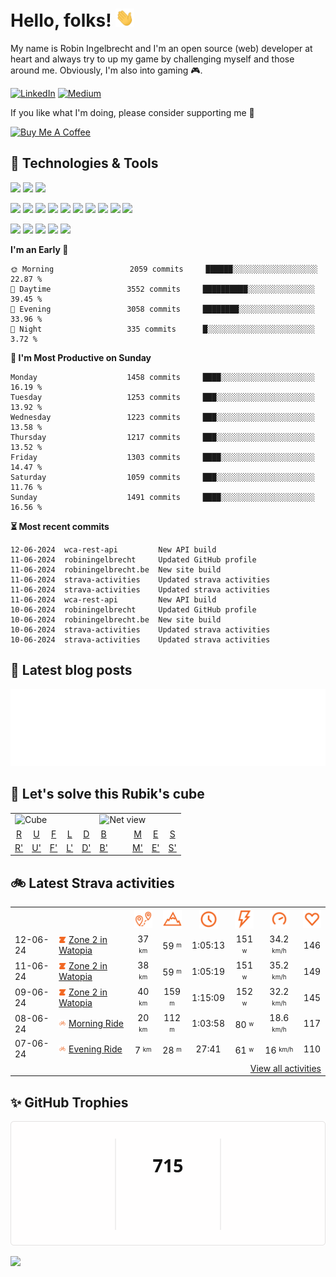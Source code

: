 # Hello, folks! <img src="https://raw.githubusercontent.com/robiningelbrecht/robiningelbrecht/master/wave.gif" width="30">
 
My name is Robin Ingelbrecht and I'm an open source (web) developer at heart and always try to up my game by challenging myself and those around me.
Obviously, I'm also into gaming 🎮.

[![LinkedIn](https://img.shields.io/badge/LinkedIn-0D61B8?style=flat&logo=linkedin&logoColor=white&color=0D61B8)](https://linkedin.com/in/robin-ingelbrecht) 
[![Medium](https://img.shields.io/badge/Medium-2bbc8a?style=flat&logo=medium&logoColor=white&color=2bbc8a)](https://ingelbrechtrobin.medium.com/) 

If you like what I'm doing, please consider supporting me 🙏

<a href="https://www.buymeacoffee.com/ingelbrecht" target="_blank"><img src="https://cdn.buymeacoffee.com/buttons/v2/default-yellow.png" alt="Buy Me A Coffee" style="height: 40px !important;" ></a>

## :wrench: Technologies & Tools
![](https://img.shields.io/badge/OS-Linux-informational?style=flat&logo=linux&logoColor=white&color=2bbc8a)
![](https://img.shields.io/badge/OS-Macos-informational?style=flat&logo=macos&logoColor=white&color=2bbc8a)
![](https://img.shields.io/badge/Editor-phpstorm-informational?style=flat&logo=phpstorm&logoColor=white&color=2bbc8a)

![](https://img.shields.io/badge/Code-Php-informational?style=flat&logo=php&logoColor=white&color=2bbc8a)
![](https://img.shields.io/badge/Framework-Symfony-informational?style=flat&logo=symfony&logoColor=white&color=2bbc8a)
![](https://img.shields.io/badge/Framework-Drupal-informational?style=flat&logo=drupal&logoColor=white&color=2bbc8a)
![](https://img.shields.io/badge/Framework-Laravel-informational?style=flat&logo=laravel&logoColor=white&color=2bbc8a)
![](https://img.shields.io/badge/Code-Python-informational?style=flat&logo=python&logoColor=white&color=2bbc8a)
![](https://img.shields.io/badge/Code-JavaScript-informational?style=flat&logo=javascript&logoColor=white&color=2bbc8a)
![](https://img.shields.io/badge/Code-css3-informational?style=flat&logo=css3&logoColor=white&color=2bbc8a)
![](https://img.shields.io/badge/Code-html5-informational?style=flat&logo=html5&logoColor=white&color=2bbc8a)
![](https://img.shields.io/badge/Code-chart.js-informational?style=flat&logo=chartdotjs&logoColor=white&color=2bbc8a)
![](https://img.shields.io/badge/Shell-Bash-informational?style=flat&logo=gnu-bash&logoColor=white&color=2bbc8a)

![](https://img.shields.io/badge/Tools-MySQL-informational?style=flat&logo=mysql&logoColor=white&color=2bbc8a)
![](https://img.shields.io/badge/Tools-MariaDB-informational?style=flat&logo=mariadb&logoColor=white&color=2bbc8a)
![](https://img.shields.io/badge/Tools-RabbitMQ-informational?style=flat&logo=rabbitmq&logoColor=white&color=2bbc8a)
![](https://img.shields.io/badge/Devops-Docker-informational?style=flat&logo=docker&logoColor=white&color=2bbc8a)
![](https://img.shields.io/badge/GitHub-continuous%20integration-informational?style=flat&logo=github%20actions&logoColor=white&color=2bbc8a)

<!--START_SECTION:commits-per-day-time-->
**I&#039;m an Early 🐤**

```text
🌞 Morning                 2059 commits     ██████░░░░░░░░░░░░░░░░░░░   22.87 %
🌆 Daytime                 3552 commits     ██████████░░░░░░░░░░░░░░░   39.45 %
🌃 Evening                 3058 commits     ████████░░░░░░░░░░░░░░░░░   33.96 %
🌙 Night                   335 commits      █░░░░░░░░░░░░░░░░░░░░░░░░   3.72 %
```
<!--END_SECTION:commits-per-day-time-->

<!--START_SECTION:commits-per-weekday-->
**📅 I&#039;m Most Productive on Sunday**

```text
Monday                    1458 commits     ████░░░░░░░░░░░░░░░░░░░░░   16.19 %
Tuesday                   1253 commits     ███░░░░░░░░░░░░░░░░░░░░░░   13.92 %
Wednesday                 1223 commits     ███░░░░░░░░░░░░░░░░░░░░░░   13.58 %
Thursday                  1217 commits     ███░░░░░░░░░░░░░░░░░░░░░░   13.52 %
Friday                    1303 commits     ████░░░░░░░░░░░░░░░░░░░░░   14.47 %
Saturday                  1059 commits     ███░░░░░░░░░░░░░░░░░░░░░░   11.76 %
Sunday                    1491 commits     ████░░░░░░░░░░░░░░░░░░░░░   16.56 %
```
<!--END_SECTION:commits-per-weekday-->

<!--START_SECTION:most-recent-commits-->
**⏳ Most recent commits**
                                        
```text
12-06-2024  wca-rest-api         New API build
11-06-2024  robiningelbrecht     Updated GitHub profile
11-06-2024  robiningelbrecht.be  New site build
11-06-2024  strava-activities    Updated strava activities
11-06-2024  strava-activities    Updated strava activities
11-06-2024  wca-rest-api         New API build
10-06-2024  robiningelbrecht     Updated GitHub profile
10-06-2024  robiningelbrecht.be  New site build
10-06-2024  strava-activities    Updated strava activities
10-06-2024  strava-activities    Updated strava activities
```
<!--END_SECTION:most-recent-commits-->

## :pencil: Latest blog posts

<a target="_blank" href="https://ingelbrechtrobin.medium.com/"><img src="assets/medium-blog-posts.svg" /></a>

## :jigsaw: Let's solve this Rubik's cube

<table>
  <tr>
    <td colspan="5">
      <img src="https://puzzle-generator.robiningelbrecht.be/github-game/cube" alt="Cube" />
    </td>
    <td colspan="5">
      <img src="https://puzzle-generator.robiningelbrecht.be/github-game/cube?view=net" alt="Net view" />
    </td>
  </tr>
  <tr>
    <td align="center">
      <a href="https://puzzle-generator.robiningelbrecht.be/github-game/turn/R">R</a>
    </td>
    <td align="center">
      <a href="https://puzzle-generator.robiningelbrecht.be/github-game/turn/U">U</a>
    </td>
    <td align="center">
      <a href="https://puzzle-generator.robiningelbrecht.be/github-game/turn/F">F</a>
    </td>
    <td align="center">
      <a href="https://puzzle-generator.robiningelbrecht.be/github-game/turn/L">L</a>
    </td>
    <td align="center">
      <a href="https://puzzle-generator.robiningelbrecht.be/github-game/turn/D">D</a>
    </td>
    <td align="center">
      <a href="https://puzzle-generator.robiningelbrecht.be/github-game/turn/B">B</a>
    </td>
    <td>
       &nbsp; &nbsp;
    </td>
    <td align="center">
      <a href="https://puzzle-generator.robiningelbrecht.be/github-game/turn/M">M</a>
    </td>
    <td align="center">
      <a href="https://puzzle-generator.robiningelbrecht.be/github-game/turn/E">E</a>
    </td>
    <td align="center">
      <a href="https://puzzle-generator.robiningelbrecht.be/github-game/turn/S">S</a>
    </td>
  </tr>
  <tr>
    <td align="center">
      <a href="https://puzzle-generator.robiningelbrecht.be/github-game/turn/R&#039;">R&#039;</a>
    </td>
    <td align="center">
      <a href="https://puzzle-generator.robiningelbrecht.be/github-game/turn/U&#039;">U&#039;</a>
    </td>
    <td align="center">
      <a href="https://puzzle-generator.robiningelbrecht.be/github-game/turn/F&#039;">F&#039;</a>
    </td>
    <td align="center">
      <a href="https://puzzle-generator.robiningelbrecht.be/github-game/turn/L&#039;">L&#039;</a>
    </td>
    <td align="center">
      <a href="https://puzzle-generator.robiningelbrecht.be/github-game/turn/D&#039;">D&#039;</a>
    </td>
    <td align="center">
      <a href="https://puzzle-generator.robiningelbrecht.be/github-game/turn/B&#039;">B&#039;</a>
    </td>
     <td>
      &nbsp; &nbsp;
    </td>
    <td align="center">
      <a href="https://puzzle-generator.robiningelbrecht.be/github-game/turn/M&#039;">M&#039;</a>
    </td>
    <td align="center">
      <a href="https://puzzle-generator.robiningelbrecht.be/github-game/turn/E&#039;">E&#039;</a>
    </td>
    <td align="center">
      <a href="https://puzzle-generator.robiningelbrecht.be/github-game/turn/S&#039;">S&#039;</a>
    </td>
  </tr>
</table>

## :bike: Latest Strava activities

<!--START_SECTION:strava-activities-->
<table>
    <tr>
        <th></th>
        <th></th>
        <th align="center"><img src="https://raw.githubusercontent.com/robiningelbrecht/strava-activities/master/public/distance.svg" width="30" alt="distance" title="distance"/></th>
        <th align="center"><img src="https://raw.githubusercontent.com/robiningelbrecht/strava-activities/master/public/elevation.svg" width="30" alt="elevation" title="elevation"/></th>
        <th align="center"><img src="https://raw.githubusercontent.com/robiningelbrecht/strava-activities/master/public/time.svg" width="30" alt="time" title="time"/></th>
        <th align="center"><img src="https://raw.githubusercontent.com/robiningelbrecht/strava-activities/master/public/average-watt.svg" width="30" alt="average watts" title="average watts"/></th>
        <th align="center"><img src="https://raw.githubusercontent.com/robiningelbrecht/strava-activities/master/public/average-speed.svg" width="30" alt="average speed" title="average speed"/></th>
        <th align="center"><img src="https://raw.githubusercontent.com/robiningelbrecht/strava-activities/master/public/heart-rate.svg" width="30" alt="average heart rate" title="average heart rate"/></th>
    </tr>
            <tr>
            <td>12-06-24</td>
            <td>
                                <img src="https://raw.githubusercontent.com/robiningelbrecht/strava-activities/master/public/activity-virtual-ride-zwift.svg" width="12" alt="Zone 2 in Watopia" title="Zone 2 in Watopia"/>
<a href="https://www.strava.com/activities/11635867825" title="Kcal: 565 | Gear: None ">Zone 2 in Watopia</a>
            </td>
            <td align="center">37 <sup><sub>km</sub></sup></td>
            <td align="center">59 <sup><sub>m</sub></sup></td>
            <td align="center">1:05:13</td>
            <td align="center">151 <sup><sub>w</sub></sup></td>
            <td align="center">34.2 <sup><sub>km/h</sub></sup></td>
            <td align="center">146</td>
        </tr>
            <tr>
            <td>11-06-24</td>
            <td>
                                <img src="https://raw.githubusercontent.com/robiningelbrecht/strava-activities/master/public/activity-virtual-ride-zwift.svg" width="12" alt="Zone 2 in Watopia" title="Zone 2 in Watopia"/>
<a href="https://www.strava.com/activities/11628406116" title="Kcal: 565 | Gear: None ">Zone 2 in Watopia</a>
            </td>
            <td align="center">38 <sup><sub>km</sub></sup></td>
            <td align="center">59 <sup><sub>m</sub></sup></td>
            <td align="center">1:05:19</td>
            <td align="center">151 <sup><sub>w</sub></sup></td>
            <td align="center">35.2 <sup><sub>km/h</sub></sup></td>
            <td align="center">149</td>
        </tr>
            <tr>
            <td>09-06-24</td>
            <td>
                                <img src="https://raw.githubusercontent.com/robiningelbrecht/strava-activities/master/public/activity-virtual-ride-zwift.svg" width="12" alt="Zone 2 in Watopia" title="Zone 2 in Watopia"/>
<a href="https://www.strava.com/activities/11612362764" title="Kcal: 653 | Gear: None ">Zone 2 in Watopia</a>
            </td>
            <td align="center">40 <sup><sub>km</sub></sup></td>
            <td align="center">159 <sup><sub>m</sub></sup></td>
            <td align="center">1:15:09</td>
            <td align="center">152 <sup><sub>w</sub></sup></td>
            <td align="center">32.2 <sup><sub>km/h</sub></sup></td>
            <td align="center">145</td>
        </tr>
            <tr>
            <td>08-06-24</td>
            <td>
                <img src="https://raw.githubusercontent.com/robiningelbrecht/strava-activities/master/public/activity-ride.svg" width="12" alt="Morning Ride" title="Morning Ride"/>
<a href="https://www.strava.com/activities/11609177609" title="Kcal: 494 | Gear: None ">Morning Ride</a>
            </td>
            <td align="center">20 <sup><sub>km</sub></sup></td>
            <td align="center">112 <sup><sub>m</sub></sup></td>
            <td align="center">1:03:58</td>
            <td align="center">80 <sup><sub>w</sub></sup></td>
            <td align="center">18.6 <sup><sub>km/h</sub></sup></td>
            <td align="center">117</td>
        </tr>
            <tr>
            <td>07-06-24</td>
            <td>
                <img src="https://raw.githubusercontent.com/robiningelbrecht/strava-activities/master/public/activity-ride.svg" width="12" alt="Evening Ride" title="Evening Ride"/>
<a href="https://www.strava.com/activities/11600964465" title="Kcal: 353 | Gear: None ">Evening Ride</a>
            </td>
            <td align="center">7 <sup><sub>km</sub></sup></td>
            <td align="center">28 <sup><sub>m</sub></sup></td>
            <td align="center">27:41</td>
            <td align="center">61 <sup><sub>w</sub></sup></td>
            <td align="center">16 <sup><sub>km/h</sub></sup></td>
            <td align="center">110</td>
        </tr>
                <tr>
            <td colspan="8" align="right"><a href="https://github.com/robiningelbrecht/strava-activities#activities">View all activities</a></td>
        </tr>
    </table>

<!--END_SECTION:strava-activities-->

 ## :sparkles: GitHub Trophies

<img src="assets/github-streak-stats.svg"  alt="Robin Ingelbrecht's streak stats"/>

![](https://github-profile-trophy.vercel.app/?username=robiningelbrecht&theme=chalk&no-frame=false&no-bg=true&margin-w=4)
